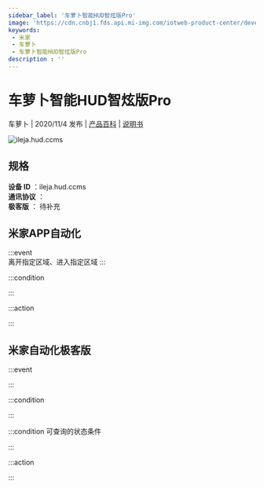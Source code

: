 ```yaml
---
sidebar_label: '车萝卜智能HUD智炫版Pro'
image: 'https://cdn.cnbj1.fds.api.mi-img.com/iotweb-product-center/developer_1593498759860tLifhxkD.png?GalaxyAccessKeyId=AKVGLQWBOVIRQ3XLEW&Expires=9223372036854775807&Signature=P6eVY6GRa5mO+pt/tVdgol7Q/Yg='
keywords: 
 - 米家
 - 车萝卜
 - 车萝卜智能HUD智炫版Pro
description : ''
---
```

# 车萝卜智能HUD智炫版Pro

车萝卜 | 2020/11/4 发布 | [产品百科](https://home.mi.com/webapp/content/baike/product/index.html?model=ileja.hud.ccms/) | [说明书](https://home.mi.com/views/introduction.html?model=ileja.hud.ccms&region=cn)

![ileja.hud.ccms](https://cdn.cnbj1.fds.api.mi-img.com/iotweb-product-center/developer_1593498759860tLifhxkD.png?GalaxyAccessKeyId=AKVGLQWBOVIRQ3XLEW&Expires=9223372036854775807&Signature=P6eVY6GRa5mO+pt/tVdgol7Q/Yg=)

## 规格  
> 
**设备 ID** ：ileja.hud.ccms  
**通讯协议** ：  
**极客版**  ： 待补充 


## 米家APP自动化  

:::event  
离开指定区域、进入指定区域
:::

:::condition  

:::

:::action   

:::

## 米家自动化极客版  

:::event  

:::

:::condition  

:::

:::condition 可查询的状态条件  

:::

:::action  

:::

        
